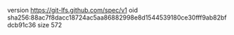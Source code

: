 version https://git-lfs.github.com/spec/v1
oid sha256:88ac7f8dacc18724ac5aa86882998e8d1544539180ce30fff9ab82bfdcb91c36
size 572
